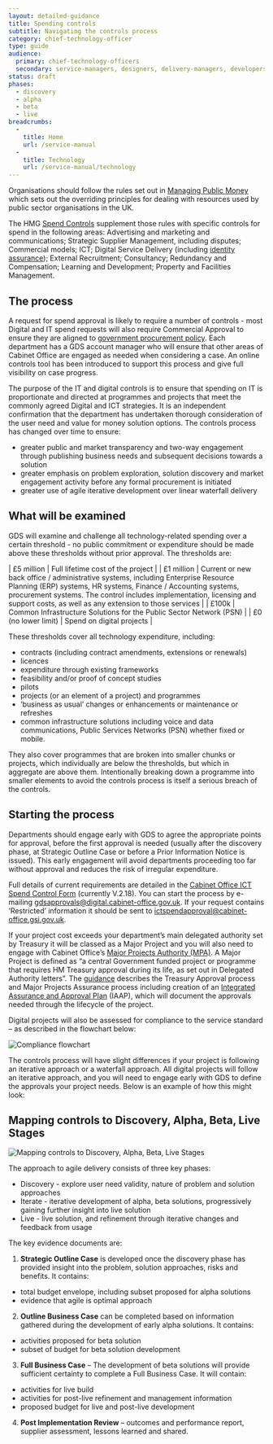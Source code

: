 ```yaml
---
layout: detailed-guidance
title: Spending controls
subtitle: Navigating the controls process
category: chief-technology-officer
type: guide
audience:
  primary: chief-technology-officers
  secondary: service-managers, designers, delivery-managers, developers, tech-archs
status: draft
phases:
  - discovery
  - alpha
  - beta
  - live
breadcrumbs:
  -
    title: Home
    url: /service-manual
  -
    title: Technology
    url: /service-manual/technology
---
```


Organisations should follow the rules set out in [Managing Public Money](http://www.hm-treasury.gov.uk/psr_mpm_index.htm) which sets out the overriding principles for dealing with resources used by public sector organisations in the UK.

The HMG [Spend Controls](https://www.gov.uk/government/publications/cabinet-office-controls-guidance-version-3-1) supplement those rules with specific controls for spend in the following areas: Advertising and marketing and communications; Strategic Supplier Management, including disputes; Commercial models; ICT; Digital Service Delivery (including [identity assurance](/service-manual/identity-assurance.html)); External Recruitment; Consultancy; Redundancy and Compensation; Learning and Development; Property and Facilities Management.

## The process

A request for spend approval is likely to require a number of controls - most Digital and IT spend requests will also require Commercial Approval to ensure they are aligned to [government procurement policy](http://procurement.cabinetoffice.gov.uk/policy-capability/latest-policy-and-regulations/public-procurement-policy). Each department has a GDS account manager who will ensure that other areas of Cabinet Office are engaged as needed when considering a case. An online controls tool has been introduced to support this process and give full visibility on case progress.

The purpose of the IT and digital controls is to ensure that spending on IT is proportionate and directed at programmes and projects that meet the commonly agreed Digital and ICT strategies. It is an independent confirmation that the department has undertaken thorough consideration of the user need and value for money solution options. The controls process has changed over time to ensure:

* greater public and market transparency and two-way engagement through publishing business needs and subsequent decisions towards a solution
* greater emphasis on problem exploration, solution discovery and market engagement activity before any formal procurement is initiated
* greater use of agile iterative development over linear waterfall delivery

## What will be examined

GDS will examine and challenge all technology-related spending over a certain threshold - no public commitment or expenditure should be made above these thresholds without prior approval. The thresholds are:

| £5 million | Full lifetime cost of the project |
| £1 million | Current or new back office / administrative systems, including Enterprise Resource Planning (ERP) systems, HR systems, Finance / Accounting systems, procurement systems. The control includes implementation, licensing and support costs, as well as any extension to those services |
| £100k | Common Infrastructure Solutions for the Public Sector Network (PSN) |
| £0 (no lower limit) | Spend on digital projects |

These thresholds cover all technology expenditure, including:

- contracts (including contract amendments, extensions or renewals)
- licences
- expenditure through existing frameworks
- feasibility and/or proof of concept studies
- pilots
- projects (or an element of a project) and programmes
- ‘business as usual’ changes or enhancements or maintenance or refreshes
- common infrastructure solutions including voice and data communications, Public Services Networks (PSN) whether fixed or mobile.

They also cover programmes that are broken into smaller chunks or projects, which individually are below the thresholds, but which in aggregate are above them. Intentionally breaking down a programme into smaller elements to avoid the controls process is itself a serious breach of the controls.

## Starting the process

Departments should engage early with GDS to agree the appropriate points for approval, before the first approval is needed (usually after the discovery phase, at Strategic Outline Case or before a Prior Information Notice is issued).  This early engagement will avoid departments proceeding too far without approval and reduces the risk of irregular expenditure.

Full details of current requirements are detailed in the [Cabinet Office ICT Spend Control Form](https://www.gov.uk/government/publications/cabinet-office-controls-guidance-version-3-1) (currently V.2.18).  You can start the process by e-mailing [gdsapprovals@digital.cabinet-office.gov.uk](mailto:GDSspendapprovals@digital.cabinet-office.gov.uk). If your request contains ‘Restricted’ information it should be sent to [ictspendapproval@cabinet-office.gsi.gov.uk](mailto:ictspendapproval@cabinet-office.gsi.gov.uk).

If your project cost exceeds your department’s main delegated authority set by Treasury it will be classed as a Major Project and you will also need to engage with Cabinet Office’s [Major Projects Authority (MPA)](https://www.gov.uk/government/policy-teams/126). A Major Project is defined as “a central Government funded project or programme that requires HM Treasury approval during its life, as set out in Delegated Authority letters”. The [guidance](http://www.hm-treasury.gov.uk/d/major_projects_approvals_assurance_guidance.PDF) describes the Treasury Approval process and Major Projects Assurance process including creation of an [Integrated Assurance and Approval Plan](https://www.gov.uk/government/uploads/system/uploads/attachment_data/file/61374/MPA_20Guidance.pdf) (IAAP), which will document the approvals needed through the lifecycle of the project.

Digital projects will also be assessed for compliance to the service standard – as described in the flowchart below:

![Compliance flowchart](/service-manual/assets/images/spending-controls/flowchart.png)

The controls process will have slight differences if your project is following an iterative approach or a waterfall approach. All digital projects will follow an iterative approach, and you will need to engage early with GDS to define the approvals your project needs. Below is an example of how this might look:

## Mapping controls to Discovery, Alpha, Beta, Live Stages

![Mapping controls to Discovery, Alpha, Beta, Live Stages](/service-manual/assets/images/spending-controls/agile.png)

The approach to agile delivery consists of three key phases:

* Discovery - explore user need validity, nature of problem and solution approaches
* Iterate - iterative development of alpha, beta solutions, progressively gaining further insight into live solution
* Live - live solution, and refinement through iterative changes and feedback from usage

The key evidence documents are:

1. **Strategic Outline Case** is developed once the discovery phase has provided insight into the problem, solution approaches, risks and benefits. It contains:
  - total budget envelope, including subset proposed for alpha solutions
  - evidence that agile is optimal approach
2. **Outline Business Case** can be completed based on information gathered during the development of early alpha solutions. It contains:
  - activities proposed for beta solution
  - subset of budget for beta solution development
3. **Full Business Case** – The development of beta solutions will provide sufficient certainty to complete a Full Business Case. It will contain:
  - activities for live build
  - activities for post-live refinement and management information
  - proposed budget for live and post-live development
4. **Post Implementation Review** – outcomes and performance report, supplier assessment, lessons learned and shared.

